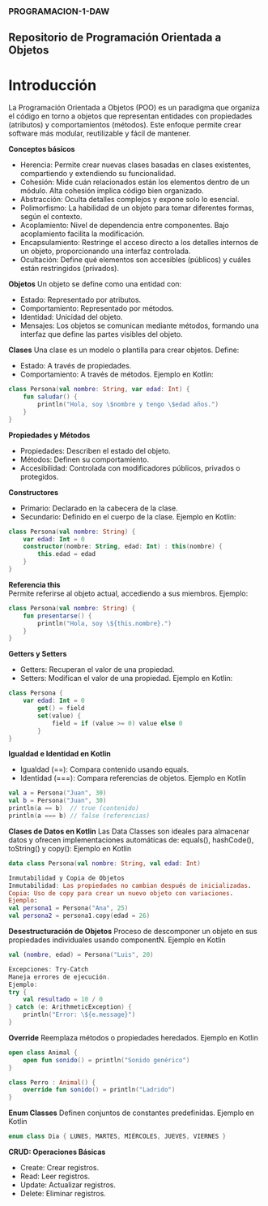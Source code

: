 ### **PROGRAMACION-1-DAW**
## **Repositorio de Programación Orientada a Objetos**  
# **Introducción**  

La Programación Orientada a Objetos (POO) es un paradigma que organiza el código en torno a objetos que representan entidades con propiedades (atributos) y comportamientos (métodos). Este enfoque permite crear software más modular, reutilizable y fácil de mantener.

**Conceptos básicos**
- Herencia: Permite crear nuevas clases basadas en clases existentes, compartiendo y extendiendo su funcionalidad.
- Cohesión: Mide cuán relacionados están los elementos dentro de un módulo. Alta cohesión implica código bien organizado.
- Abstracción: Oculta detalles complejos y expone solo lo esencial.
- Polimorfismo: La habilidad de un objeto para tomar diferentes formas, según el contexto.
- Acoplamiento: Nivel de dependencia entre componentes. Bajo acoplamiento facilita la modificación.
- Encapsulamiento: Restringe el acceso directo a los detalles internos de un objeto, proporcionando una interfaz controlada.
- Ocultación: Define qué elementos son accesibles (públicos) y cuáles están restringidos (privados).

**Objetos**
Un objeto se define como una entidad con:  
- Estado: Representado por atributos.
- Comportamiento: Representado por métodos.
- Identidad: Unicidad del objeto.
- Mensajes: Los objetos se comunican mediante métodos, formando una interfaz que define las partes visibles del objeto.

**Clases**
Una clase es un modelo o plantilla para crear objetos. Define:
- Estado: A través de propiedades.
- Comportamiento: A través de métodos.
Ejemplo en Kotlin:

```Kotlin
class Persona(val nombre: String, var edad: Int) {
    fun saludar() {
        println("Hola, soy \$nombre y tengo \$edad años.")
    }
}
```

**Propiedades y Métodos**
- Propiedades: Describen el estado del objeto.
- Métodos: Definen su comportamiento.
- Accesibilidad: Controlada con modificadores públicos, privados o protegidos.

**Constructores**
- Primario: Declarado en la cabecera de la clase.
- Secundario: Definido en el cuerpo de la clase.
Ejemplo en Kotlin:
```kotlin
class Persona(val nombre: String) {
    var edad: Int = 0
    constructor(nombre: String, edad: Int) : this(nombre) {
        this.edad = edad
    }
}
```
**Referencia this**  
Permite referirse al objeto actual, accediendo a sus miembros.
Ejemplo:
```kotlin
class Persona(val nombre: String) {
    fun presentarse() {
        println("Hola, soy \${this.nombre}.")
    }
}
```

**Getters y Setters**
- Getters: Recuperan el valor de una propiedad.
- Setters: Modifican el valor de una propiedad.
Ejemplo en Kotlin:
```kotlin
class Persona {
    var edad: Int = 0
        get() = field
        set(value) {
            field = if (value >= 0) value else 0
        }
}
```
**Igualdad e Identidad en Kotlin**
- Igualdad (==): Compara contenido usando equals.
- Identidad (===): Compara referencias de objetos.
Ejemplo en Kotlin
```kotlin
val a = Persona("Juan", 30)
val b = Persona("Juan", 30)
println(a == b)  // true (contenido)
println(a === b) // false (referencias)
```
**Clases de Datos en Kotlin**
Las Data Classes son ideales para almacenar datos y ofrecen implementaciones automáticas de:
equals(), hashCode(), toString() y copy(): 
Ejemplo en Kotlin
```kotlin
data class Persona(val nombre: String, val edad: Int)

Inmutabilidad y Copia de Objetos
Inmutabilidad: Las propiedades no cambian después de inicializadas.
Copia: Uso de copy para crear un nuevo objeto con variaciones.
Ejemplo:
val persona1 = Persona("Ana", 25)
val persona2 = persona1.copy(edad = 26)
```
**Desestructuración de Objetos**
Proceso de descomponer un objeto en sus propiedades individuales usando componentN.
Ejemplo en Kotlin
```kotlin
val (nombre, edad) = Persona("Luis", 20)

Excepciones: Try-Catch
Maneja errores de ejecución.
Ejemplo:
try {
    val resultado = 10 / 0
} catch (e: ArithmeticException) {
    println("Error: \${e.message}")
}
```
**Override**
Reemplaza métodos o propiedades heredados.
Ejemplo en Kotlin
```kotlin
open class Animal {
    open fun sonido() = println("Sonido genérico")
}

class Perro : Animal() {
    override fun sonido() = println("Ladrido")
}
```
**Enum Classes**
Definen conjuntos de constantes predefinidas.
Ejemplo en Kotlin
```kotlin
enum class Dia { LUNES, MARTES, MIÉRCOLES, JUEVES, VIERNES }
```

**CRUD: Operaciones Básicas**
- Create: Crear registros.
- Read: Leer registros.
- Update: Actualizar registros.
- Delete: Eliminar registros.
